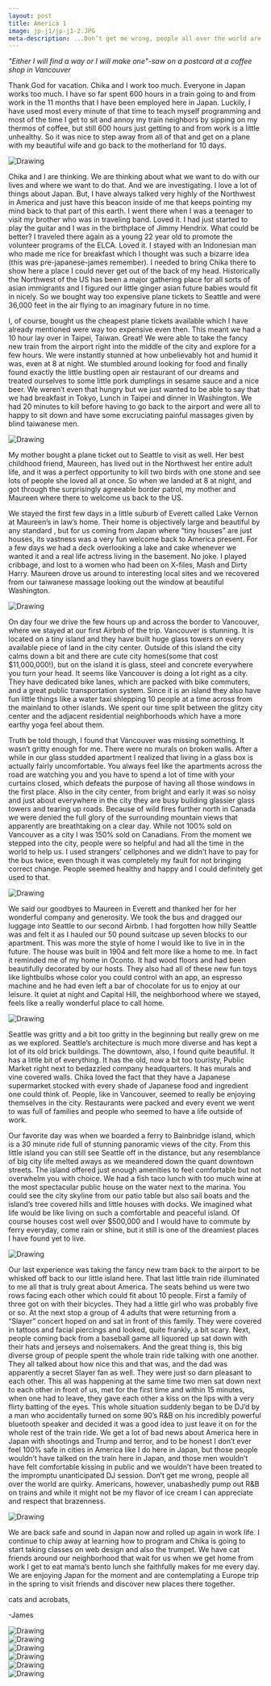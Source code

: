 ```yaml
---
layout: post
title: America 1
image: jp-j1/jp-j1-2.JPG
meta-description: ...Don’t get me wrong, people all over the world are quirky.  Americans, however, unabashedly pump out R&B on trains...
---
```


 *"Either I will find a way or I will make one"-saw on a postcard at a coffee shop in Vancouver*

Thank God for vacation.  Chika and I work too much.  Everyone in Japan works too much.  I have so far spent 600 hours in a train going to and from work in the 11 months that I have been employed here in Japan.  Luckily, I have used most every minute of that time to teach myself programming and most of the time I get to sit and annoy my train neighbors by sipping on my thermos of coffee, but still 600 hours just getting to and from work is a little unhealthy.  So it was nice to step away from all of that and get on a plane with my beautiful wife and go back to the motherland for 10 days.

<div class="post-image-container-right"><img class="post-image" src="{{ site.url }}/assets/img/posts/a-j1/a-j1-1.JPG" alt="Drawing"></div>

Chika and I are thinking.  We are thinking about what we want to do with our lives and where we want to do that.  And we are investigating.  I love a lot of things about Japan. But, I have always talked very highly of the Northwest in America and just have this beacon inside of me that keeps pointing my mind back to that part of this earth.  I went there when I was a teenager to visit my brother who was in traveling band.  Loved it.  I had just started to play the guitar and I was in the birthplace of Jimmy Hendrix.  What could be better?  I traveled there again as a young 22 year old to promote the volunteer programs of the ELCA.  Loved it.  I stayed with an Indonesian man who made me rice for breakfast which I thought was such a bizarre idea (this was pre-japanese-james remember).  I needed to bring Chika there to show here a place I could never get out of the back of my head.  Historically the Northwest of the US has been a major gathering place for all sorts of asian immigrants and I figured our little ginger asian future babies would fit in nicely.  So we bought way too expensive plane tickets to Seattle and were 36,000 feet in the air flying to an imaginary future in no time.

I, of course, bought us the cheapest plane tickets available which I have already mentioned were way too expensive even then.  This meant we had a 10 hour lay over in Taipei, Taiwan.  Great!  We were able to take the fancy new train from the airport right into the middle of the city and explore for a few hours.  We were instantly stunned at how unbelievably hot and humid it was, even at 8 at night.  We stumbled around looking for food and finally found exactly the little bustling open air restaurant of our dreams and treated ourselves to some little pork dumplings in sesame sauce and a nice beer.  We weren’t even that hungry but we just wanted to be able to say that we had breakfast in Tokyo, Lunch in Taipei and dinner in Washington.  We had 20 minutes to kill before having to go back to the airport and were all to happy to sit down and have some excruciating painful massages given by blind taiwanese men.  

<div class="post-image-container"><img class="post-image" src="{{ site.url }}/assets/img/posts/a-j1/a-j1-2.JPG" alt="Drawing"></div>

My mother bought a plane ticket out to Seattle to visit as well. Her best childhood friend, Maureen,  has lived out in the Northwest her entire adult life, and it was a perfect opportunity to kill two birds with one stone and see lots of people she loved all at once.  So when we landed at 8 at night, and got through the surprisingly agreeable border patrol, my mother and Maureen where there to welcome us back to the US.  

We stayed the first few days in a little suburb of Everett called Lake Vernon at Maureen’s in law’s home.  Their home is objectively large and beautiful by any standard , but for us coming from Japan where “tiny houses” are just houses, its vastness was a very fun welcome back to America present.   For a few days we had a deck overlooking a lake and cake whenever we wanted it and a real life actress living in the basement.  No joke.  I played cribbage, and lost to a women who had been on X-files, Mash and Dirty Harry.  Maureen drove us around to interesting local sites and we recovered from our taiwanese massage looking out the window at beautiful Washington.  

<div class="post-image-container-left"><img class="post-image" src="{{ site.url }}/assets/img/posts/a-j1/a-j1-3.JPG" alt="Drawing"></div>

On day four we drive the few hours up and across the border to Vancouver, where we stayed at our first Airbnb of the trip.   Vancouver is stunning.  It is located on a tiny island and they have built huge glass towers on every available piece of land in the city center.  Outside of this island the city calms down a bit and there are cute city homes(some that cost $11,000,000!), but on the island it is glass, steel and concrete everywhere you turn your head.  It seems like Vancouver is doing a lot right as a city.  They have dedicated bike lanes, which are packed with bike commuters, and a great public transportation system.  Since it is an island they also have fun little things like a water taxi shlepping 10 people at a time across from the mainland to other islands.  We spent our time split between the glitzy city center and the adjacent residential neighborhoods which have a more earthy yoga feel about them.  

Truth be told though, I found that Vancouver was missing something.  It wasn’t gritty enough for me.   There were no murals on broken walls.   After a while in our glass studded apartment I realized that living in a glass box is actually fairly uncomfortable.  You always feel like the apartments across the road are watching you and you have to spend a lot of time with your curtains closed, which defeats the purpose of having all those windows in the first place.  Also in the city center, from bright and early it was so noisy and just about everywhere in the city they are busy building glassier glass towers and tearing up roads.  Because of wild fires further north in Canada we were denied the full glory of the surrounding mountain views that apparently are breathtaking on a clear day.  While not 100% sold on Vancouver as a city I was 150% sold on Canadians.  From the moment we stepped into the city,  people were so helpful and had all the time in the world to help us.  I used strangers’ cellphones and we didn’t have to pay for the bus twice, even though it was completely my fault for not bringing correct change.  People seemed healthy and happy and I could definitely get used to that.

<div class="post-image-container"><img class="post-image" src="{{ site.url }}/assets/img/posts/a-j1/a-j1-4.JPG" alt="Drawing"></div>

We said our goodbyes to Maureen in Everett and thanked her for her wonderful company and generosity.   We took the bus and dragged our luggage into Seattle to our second Airbnb.  I had forgotten how hilly Seattle was and felt it as I hauled our 50 pound suitcase up seven blocks to our apartment. This was more the style of home I would like to live in in the future.  The house was built in 1904 and felt more like a home to me. In fact it reminded me of my home in Oconto.   It had wood floors and had been beautifully decorated by our hosts.  They also had all of these new fun toys like lightbulbs whose color you could control with an app, an espresso machine and he had even left a bar of chocolate for us to enjoy at our leisure.  It quiet at night and Capital Hill, the neighborhood where we stayed, feels like a really wonderful place to call home.

<div class="post-image-container"><img class="post-image" src="{{ site.url }}/assets/img/posts/a-j1/a-j1-5.JPG" alt="Drawing"></div>

Seattle was gritty and a bit too gritty in the beginning but really grew on me as we explored.  Seattle’s architecture is much more diverse and has kept a lot of its old brick buildings.  The downtown, also, I found quite beautiful.  It has a little bit of everything.  It has the old, now a bit too touristy, Public Market right next to bedazzled company headquarters.  It has murals and vine covered walls.  Chika loved the fact that they have a Japanese supermarket stocked with every shade of Japanese food and ingredient one could think of.  People, like in Vancouver, seemed to really be enjoying themselves in the city.  Restaurants were packed and every event we went to was full of families and people who seemed to have a life outside of work.  

Our favorite day was when we boarded a ferry to Bainbridge island,  which is a 30 minute ride full of stunning panoramic views of the city.  From this little island you can still see Seattle off in the distance, but any resemblance of big city life melted aways as we meandered down the quant downtown streets.  The island offered just enough amenities to feel comfortable but not overwhelm you with choice.  We had a fish taco lunch with too much wine at the most spectacular public house on the water next to the marina.  You could see the city skyline from our patio table but also sail boats and the island’s tree covered hills and little houses with docks.   We imagined what life would be like living on such a comfortable and peaceful island.  Of course houses cost well over $500,000 and I would have to commute by ferry everyday, come rain or shine, but it still is one of the dreamiest places I have found yet to live.

<div class="post-image-container"><img class="post-image" src="{{ site.url }}/assets/img/posts/a-j1/a-j1-6.JPG" alt="Drawing"></div>

Our last experience was taking the fancy new tram back to the airport to be whisked off back to our little island here.  That last little train ride illuminated to me all that is truly great about America.  The seats behind us were two rows facing each other which could fit about 10 people.  First a family of three got on with their bicycles.  They had a little girl who was probably five or so.  At the next stop a group of 4 adults that were returning from a “Slayer” concert hoped on and sat in front of this family.  They were covered in tattoos and facial piercings and looked, quite frankly, a bit scary.  Next, people coming back from a baseball game all liquored up sat down with their hats and jerseys and noisemakers.  And the great thing is, this big diverse group of people spent the whole train ride talking with one another.  They all talked about how nice this and that was, and the dad was apparently a secret Slayer fan as well.  They were just so darn pleasant to each other.  This all was happening at the same time two men sat down next to each other in front of us, met for the first time and within 15 minutes, when one had to leave, they gave each other a kiss on the lips with a very flirty batting of the eyes.  This whole situation suddenly began to be DJ’d by a man who accidentally turned on some 90’s R&B on his incredibly powerful bluetooth speaker and decided it was a good idea to just leave it on for the whole rest of the train ride.  We get a lot of bad news about America here in Japan with shootings and Trump and terror, and to be honest I don’t ever feel 100% safe in cities in America like I do here in Japan, but those people wouldn’t have talked on the train here in Japan, and those men wouldn’t have felt comfortable kissing in public and we wouldn’t have been treated to the impromptu unanticipated DJ session.  Don’t get me wrong, people all over the world are quirky.  Americans, however, unabashedly pump out R&B on trains and while it might not be my flavor of ice cream I can appreciate and respect that brazenness.  

<div class="post-image-container"><img class="post-image" src="{{ site.url }}/assets/img/posts/a-j1/a-j1-7.JPG" alt="Drawing"></div>

We are back safe and sound in Japan now and rolled up again in work life.  I continue to chip away at learning how to program and Chika is going to start taking classes on web design and also the trumpet.  We have cat friends around our neighborhood that wait for us when we get home from work I get to eat mama’s bento lunch she faithfully makes for me every day.  We are enjoying Japan for the moment and are contemplating a Europe trip in the spring to visit friends and discover new places there together.  

cats and acrobats,

-James

<div class="post-image-container"><img class="post-image" src="{{ site.url }}/assets/img/posts/a-j1/a-j1-8.JPG" alt="Drawing"></div>

<div class="post-image-container"><img class="post-image" src="{{ site.url }}/assets/img/posts/a-j1/a-j1-9.JPG" alt="Drawing"></div>

<div class="post-image-container"><img class="post-image" src="{{ site.url }}/assets/img/posts/a-j1/a-j1-10.JPG" alt="Drawing"></div>

<div class="post-image-container"><img class="post-image" src="{{ site.url }}/assets/img/posts/a-j1/a-j1-11.JPG" alt="Drawing"></div>

<div class="post-image-container"><img class="post-image" src="{{ site.url }}/assets/img/posts/a-j1/a-j1-12.JPG" alt="Drawing"></div>

<div class="post-image-container"><img class="post-image" src="{{ site.url }}/assets/img/posts/a-j1/a-j1-13.jpg" alt="Drawing"></div>
